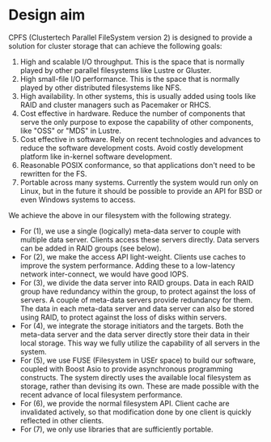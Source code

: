 # Design aim #

CPFS (Clustertech Parallel FileSystem version 2) is designed to
provide a solution for cluster storage that can achieve the following
goals:

 1. High and scalable I/O throughput.  This is the space that is
    normally played by other parallel filesystems like Lustre or
    Gluster.
 2. High small-file I/O performance.  This is the space that is
    normally played by other distributed filesystems like NFS.
 3. High availability.  In other systems, this is usually added
    using tools like RAID and cluster managers such as Pacemaker or
    RHCS.
 4. Cost effective in hardware.  Reduce the number of components that
    serve the only purpose to expose the capability of other
    components, like "OSS" or "MDS" in Lustre.
 5. Cost effective in software.  Rely on recent technologies and
    advances to reduce the software development costs.  Avoid costly
    development platform like in-kernel software development.
 6. Reasonable POSIX conformance, so that applications don't need to
    be rewritten for the FS.
 7. Portable across many systems.  Currently the system would run only
    on Linux, but in the future it should be possible to provide an
    API for BSD or even Windows systems to access.

We achieve the above in our filesystem with the following strategy.

  * For (1), we use a single (logically) meta-data server to couple
    with multiple data server.  Clients access these servers directly.
    Data servers can be added in RAID groups (see below).
  * For (2), we make the access API light-weight.  Clients use caches
    to improve the system performance.  Adding these to a low-latency
    network inter-connect, we would have good IOPS.
  * For (3), we divide the data server into RAID groups.  Data in each
    RAID group have redundancy within the group, to protect against
    the loss of servers.  A couple of meta-data servers provide
    redundancy for them.  The data in each meta-data server and data
    server can also be stored using RAID, to protect against the loss
    of disks within servers.
  * For (4), we integrate the storage initiators and the targets.
    Both the meta-data server and the data server directly store their
    data in their local storage.  This way we fully utilize the
    capability of all servers in the system.
  * For (5), we use FUSE (Filesystem in USEr space) to build our
    software, coupled with Boost Asio to provide asynchronous
    programming constructs.  The system directly uses the available
    local filesystem as storage, rather than devising its own.  These
    are made possible with the recent advance of local filesystem
    performance.
  * For (6), we provide the normal filesystem API.  Client cache are
    invalidated actively, so that modification done by one client is
    quickly reflected in other clients.
  * For (7), we only use libraries that are sufficiently portable.
